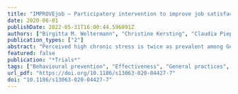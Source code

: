 ```yaml
---
title: "IMPROVEjob – Participatory intervention to improve job satisfaction of general practice teams: a model for structural and behavioural prevention in small and medium-sized enterprises – a study protocol of a cluster-randomised controlled trial"
date: 2020-06-01
publishDate: 2022-05-31T16:00:44.596091Z
authors: ["Birgitta M. Weltermann", "Christine Kersting", "Claudia Pieper", "Tanja Seifried-Dübon", "Annegret Dreher", "Karen Linden", "Esther Rind", "Claudia Ose", "Karl-Heinz Jöckel", "Florian Junne", "Brigitte Werners", "Verena Schroeder", "Jean-Marie Bois", "Achim Siegel", "Anika Thielmann", "Monika A. Rieger", "Stefanie Kasten", "M. A. Rieger", "E. Rind", "A. Siegel", "A. Wagner", "E. Tsarouha", "B. Weltermann", "S. Kasten", "K. Linden", "L. Degen", "A. Thielmann", "F. Junne", "T. Seifried-Dübon", "A. Hermann-Werners", "F. Stuber", "S. Zipfel", "B. Werners", "M. Grot", "K-H Jöckel", "C. Pieper", "V. Schröder", "J-M Bois", "A-L Eilerts", "M. Brinkmann", "C. Kersting", "S. Emerich", "S. Burgess", "M. Hippler", "A. Dreher", "C. Ose", "L. Koppka", "J. Block", "on behalf of the IMPROVEjob consortium"]
publication_types: ["2"]
abstract: "Perceived high chronic stress is twice as prevalent among German general practitioners (GPs) and non-physician medical staff compared to the general population. The reasons are multi-factorial and include patient, practice, healthcare system and societal factors, such as multi-morbidity, the diversity of populations and innovations in medical care. Also, practice-related factors, like stressful patient-staff interactions, poor process management of waiting times and lack of leadership, play a role. This publicly funded study evaluates the effectiveness of the newly developed participatory, interdisciplinary, and multimodal IMPROVEjob intervention on improving job satisfaction among general practice personnel. The intervention aims at structural stress prevention with regard to working conditions and behavioural stress prevention for leaders and other practice personnel."
featured: false
publication: "*Trials*"
tags: ["Behavioural prevention", "Effectiveness", "General practices", "Job satisfaction", "Leadership", "Participatory intervention", "Perceived psychological stress", "Primary care", "Psychological well-being", "Structural prevention"]
url_pdf: "https://doi.org/10.1186/s13063-020-04427-7"
doi: "10.1186/s13063-020-04427-7"
---
```


